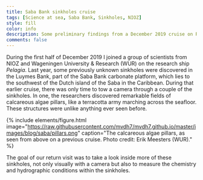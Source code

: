 ```yaml
---
title: Saba Bank sinkholes cruise
tags: [Science at sea, Saba Bank, Sinkholes, NIOZ]
style: fill
color: info
description: Some preliminary findings from a December 2019 cruise on RV <i>Pelagia</i> to investigate recently discovered sinkholes in the Saba Bank carbonate platform in the Caribbean.
comments: false
---
```


During the first half of December 2019 I joined a group of scientists from NIOZ and Wageningen University & Research (WUR) on the research ship *Pelagia*. Last year, some previously unknown sinkholes were discovered in the Luymes Bank, part of the Saba Bank carbonate platform, which lies to the southwest of the Dutch island of the Saba in the Caribbean. During that earlier cruise, there was only time to tow a camera through a couple of the sinkholes. In one, the researchers discovered remarkable fields of calcareous algae pillars, like a terracotta army marching across the seafloor. These structures were unlike anything ever seen before.

{% include elements/figure.html image="https://raw.githubusercontent.com/mvdh7/mvdh7.github.io/master/images/blog/saba/pillars.png" caption="The calcareous algae pillars, as seen from above on a previous cruise. Photo credit: Erik Meesters (WUR)." %}

The goal of our return visit was to take a look inside more of these sinkholes, not only visually with a camera but also to measure the chemistry and hydrographic conditions within the sinkholes.
